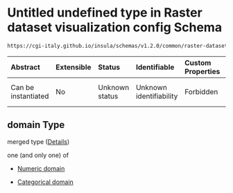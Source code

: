 # Untitled undefined type in Raster dataset visualization config Schema

```txt
https://cgi-italy.github.io/insula/schemas/v1.2.0/common/raster-dataset-visualization-config.schema.json#/$defs/rasterBand/allOf/0/properties/domain
```



| Abstract            | Extensible | Status         | Identifiable            | Custom Properties | Additional Properties | Access Restrictions | Defined In                                                                                                                                 |
| :------------------ | :--------- | :------------- | :---------------------- | :---------------- | :-------------------- | :------------------ | :----------------------------------------------------------------------------------------------------------------------------------------- |
| Can be instantiated | No         | Unknown status | Unknown identifiability | Forbidden         | Allowed               | none                | [raster-dataset-visualization-config.schema.json\*](schemas/common/raster-dataset-visualization-config.schema.json) |

## domain Type

merged type ([Details](raster-dataset-visualization-config-defs-raster-band-allof-raster-band-variable-properties-domain.md))

one (and only one) of

* [Numeric domain](dataset-variable-domain-defs-numeric-domain.md)

* [Categorical domain](dataset-variable-domain-defs-categorical-domain.md)
